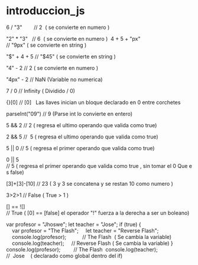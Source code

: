 # introduccion_js

6 / "3"        
 // 2  ( se convierte en numero )  
 
 "2" * "3"   
 // 6  ( se convierte en numero )  
 4 + 5 + "px"     
 // "9px" ( se convierte en string )  
 
 "$" + 4 + 5 
 // "$45" ( se convierte en string )  
 
 "4" - 2 
 // 2 ( se convierte en numero )  
 
 "4px" - 2 
 // NaN (Variable no numerica) 
 
 7 / 0 
 // Infinity ( Dividido / 0) 
 
 {}[0] 
 // [0]   Las llaves inician un bloque declarado en 0 entre corchetes 
 
 parseInt("09") 
 // 9 (Parse int lo convierte en entero) 
 
 5 && 2 
 // 2 ( regresa el ultimo operando que valida como true)  
 
 2 && 5 
 //  5 ( regresa el ultimo operando que valida como true)  
 
 5 || 0 
 // 5 ( regresa el primer operando que valida como true) 
 
 0 || 5 
 // 5 ( regresa el primer operando que valida como true , sin tomar el 0 Que es false) 
 
 [3]+[3]-[10] 
 // 23 ( 3 y 3 se concatena y se restan 10 como numero ) 
 
 3>2>1 
 // False ( True > 1 ) 
 
 [] == ![] 
 // True ( [0] == [false] el operador "!" fuerza a la derecha a ser un boleano) 
  
  
 var profesor = "Jhoswe"; 
 let teacher = "Jose"; 
 if (true) { 
     var profesor = "The Flash"; 
     let teacher = "Reverse Flash"; 
     console.log(profesor);       
     // The Flash  ( Se cambia la variable) 
     console.log(teacher); 
     // Reverse Flash ( Se cambia la variable) 
 } 
 console.log(profesor);         
 // The Flash  
 console.log(teacher);          
 //  Jose    ( declarado como global dentro del if)
